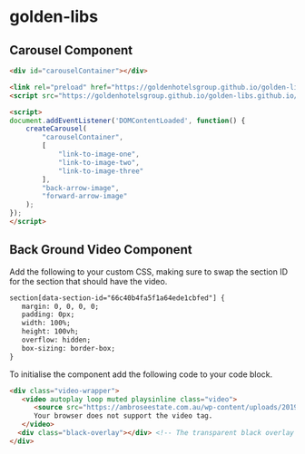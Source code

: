 # golden-libs

## Carousel Component

```html
<div id="carouselContainer"></div>

<link rel="preload" href="https://goldenhotelsgroup.github.io/golden-libs.github.io/style.css" as="style" onload="this.rel='stylesheet'">
<script src="https://goldenhotelsgroup.github.io/golden-libs.github.io/carousel.js"></script>

<script>
document.addEventListener('DOMContentLoaded', function() {
    createCarousel(
        "carouselContainer",
        [
            "link-to-image-one",
            "link-to-image-two",
            "link-to-image-three"
        ],
        "back-arrow-image",
        "forward-arrow-image"
    );
});
</script>
```

## Back Ground Video Component
Add the following to your custom CSS, making sure to swap the section ID for the section that should have the video.

```html
section[data-section-id="66c40b4fa5f1a64ede1cbfed"] {
   margin: 0, 0, 0, 0;
   padding: 0px;
   width: 100%;
   height: 100vh;
   overflow: hidden;
   box-sizing: border-box;
}
```
To initialise the component add the following code to your code block.

```html
<div class="video-wrapper">
   <video autoplay loop muted playsinline class="video">
      <source src="https://ambroseestate.com.au/wp-content/uploads/2019/07/Shannon%20&%20Rocco%20_Trailer.mp4" type="video/mp4">
      Your browser does not support the video tag.
   </video>
  <div class="black-overlay"></div> <!-- The transparent black overlay -->
</div>
```
